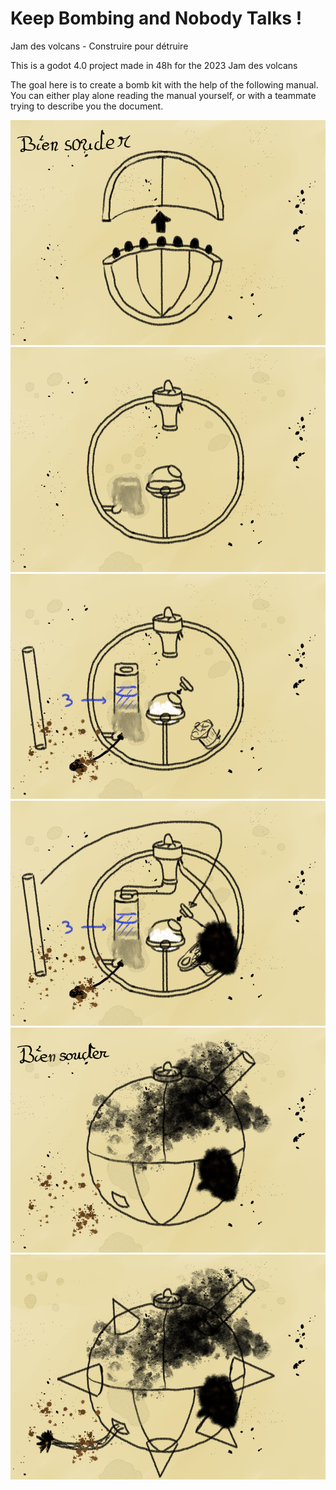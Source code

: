 # Keep Bombing and Nobody Talks !
Jam des volcans - Construire pour détruire

This is a godot 4.0 project made in 48h for the 2023 Jam des volcans

The goal here is to create a bomb kit with the help of the following manual. You can either play alone reading the manual yourself, or with a teammate trying to describe you the document.

![alt text](https://github.com/MarianPoirot/Gamejam-construire/blob/main/Assets/Manual/Page%201.png)
![alt text](https://github.com/MarianPoirot/Gamejam-construire/blob/main/Assets/Manual/Page%202.png)
![alt text](https://github.com/MarianPoirot/Gamejam-construire/blob/main/Assets/Manual/Page%203.png)
![alt text](https://github.com/MarianPoirot/Gamejam-construire/blob/main/Assets/Manual/Page%204.png)
![alt text](https://github.com/MarianPoirot/Gamejam-construire/blob/main/Assets/Manual/Page%205.png)
![alt text](https://github.com/MarianPoirot/Gamejam-construire/blob/main/Assets/Manual/Page%206.png)
